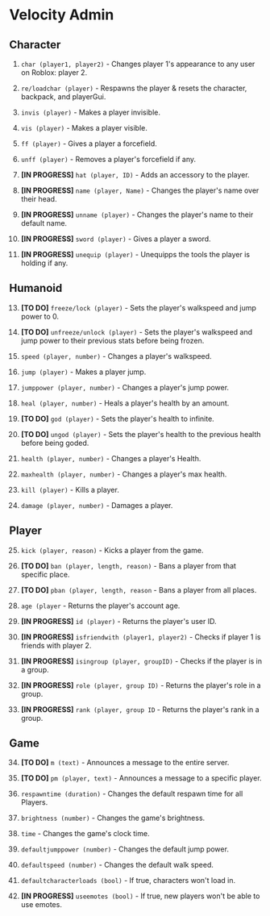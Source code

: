 # Velocity Admin

## Character

1. `char (player1, player2)` - Changes player 1's appearance to any user on Roblox: player 2.

2. `re/loadchar (player)` - Respawns the player & resets the character, backpack, and playerGui.

3. `invis (player)` - Makes a player invisible.

4. `vis (player)` - Makes a player visible.

5. `ff (player)` - Gives a player a forcefield.

6. `unff (player)` - Removes a player's forcefield if any.

7. **[IN PROGRESS]** `hat (player, ID)` - Adds an accessory to the player.

8.  **[IN PROGRESS]** `name (player, Name)` - Changes the player's name over their head.

9.  **[IN PROGRESS]** `unname (player)` - Changes the player's name to their default name.

10. **[IN PROGRESS]** `sword (player)` - Gives a player a sword.

11. **[IN PROGRESS]** `unequip (player)` - Unequipps the tools the player is holding if any.

## Humanoid

13. **[TO DO]** `freeze/lock (player)` - Sets the player's walkspeed and jump power to 0.

14. **[TO DO]** `unfreeze/unlock (player)` - Sets the player's walkspeed and jump power to their previous stats before being frozen.

15. `speed (player, number)` - Changes a player's walkspeed.

16. `jump (player)` - Makes a player jump.

17. `jumppower (player, number)` - Changes a player's jump power.

18. `heal (player, number)` - Heals a player's health by an amount.

19. **[TO DO]** `god (player)` - Sets the player's health to infinite.

20. **[TO DO]** `ungod (player)` - Sets the player's health to the previous health before being goded.

21. `health (player, number)` - Changes a player's Health.

22. `maxhealth (player, number)` - Changes a player's max health.

23. `kill (player)` - Kills a player.

24. `damage (player, number)` - Damages a player.

## Player

25. `kick (player, reason)` - Kicks a player from the game.

26. **[TO DO]** `ban (player, length, reason)` - Bans a player from that specific place.

27. **[TO DO]** `pban (player, length, reason` - Bans a player from all places.

28. `age (player` - Returns the player's account age.

29. **[IN PROGRESS]** `id (player)` - Returns the player's user ID.

30. **[IN PROGRESS]** `isfriendwith (player1, player2)` - Checks if player 1 is friends with player 2.

31. **[IN PROGRESS]** `isingroup (player, groupID)` - Checks if the player is in a group.

32. **[IN PROGRESS]** `role (player, group ID)` - Returns the player's role in a group.

33. **[IN PROGRESS]** `rank (player, group ID` - Returns the player's rank in a group.

## Game

34. **[TO DO]** `m (text)` - Announces a message to the entire server.

35. **[TO DO]** `pm (player, text)` - Announces a message to a specific player.

36. `respawntime (duration)` - Changes the default respawn time for all Players.

37. `brightness (number)` - Changes the game's brightness.

38. `time` - Changes the game's clock time.

39. `defaultjumppower (number)` - Changes the default jump power.

40. `defaultspeed (number)` - Changes the default walk speed.

41. `defaultcharacterloads (bool)` - If true, characters won't load in.

42. **[IN PROGRESS]** `useemotes (bool)` - If true, new players won't be able to use emotes.